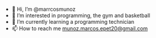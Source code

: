- 👋 Hi, I’m @marrcosmunoz
- 👀 I’m interested in programming, the gym and basketball
- 🌱 I’m currently learning a programming technician
- 📫 How to reach me munoz.marcos.epet20@gmail.com

<!---
marrcosmunoz/marrcosmunoz is a ✨ special ✨ repository because its `README.md` (this file) appears on your GitHub profile.
You can click the Preview link to take a look at your changes.
--->
